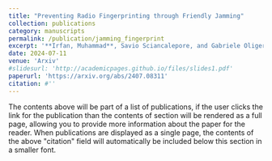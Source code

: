 ```yaml
---
title: "Preventing Radio Fingerprinting through Friendly Jamming"
collection: publications
category: manuscripts
permalink: /publication/jamming_fingerprint
excerpt: '**Irfan, Muhammad**, Savio Sciancalepore, and Gabriele Oligeri. "Preventing Radio Fingerprinting through Friendly Jamming." arXiv preprint arXiv:2407.08311 (2024).' #using MLA format
date: 2024-07-11
venue: 'Arxiv'
#slidesurl: 'http://academicpages.github.io/files/slides1.pdf'
paperurl: 'https://arxiv.org/abs/2407.08311'
citation: #''
---
```


The contents above will be part of a list of publications, if the user clicks the link for the publication than the contents of section will be rendered as a full page, allowing you to provide more information about the paper for the reader. When publications are displayed as a single page, the contents of the above "citation" field will automatically be included below this section in a smaller font.